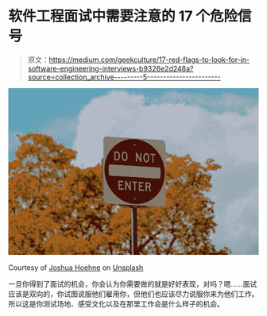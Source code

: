 # 软件工程面试中需要注意的 17 个危险信号

> 原文：<https://medium.com/geekculture/17-red-flags-to-look-for-in-software-engineering-interviews-b9326e2d248a?source=collection_archive---------5----------------------->

![](img/d494e8c109ea8909aa499db2c347c038.png)

Courtesy of [Joshua Hoehne](https://unsplash.com/@mrthetrain) on [Unsplash](https://unsplash.com/photos/oryGmDIq6L4)

一旦你得到了面试的机会，你会认为你需要做的就是好好表现，对吗？嗯……面试应该是双向的，你试图说服他们雇用你，但他们也应该尽力说服你来为他们工作。所以这是你测试场地、感受文化以及在那里工作会是什么样子的机会。